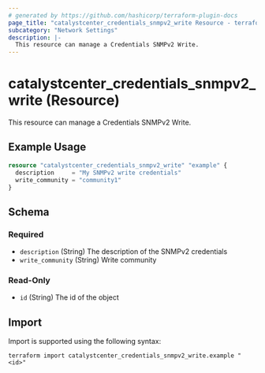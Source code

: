 ```yaml
---
# generated by https://github.com/hashicorp/terraform-plugin-docs
page_title: "catalystcenter_credentials_snmpv2_write Resource - terraform-provider-catalystcenter"
subcategory: "Network Settings"
description: |-
  This resource can manage a Credentials SNMPv2 Write.
---
```


# catalystcenter_credentials_snmpv2_write (Resource)

This resource can manage a Credentials SNMPv2 Write.

## Example Usage

```terraform
resource "catalystcenter_credentials_snmpv2_write" "example" {
  description     = "My SNMPv2 write credentials"
  write_community = "community1"
}
```

<!-- schema generated by tfplugindocs -->
## Schema

### Required

- `description` (String) The description of the SNMPv2 credentials
- `write_community` (String) Write community

### Read-Only

- `id` (String) The id of the object

## Import

Import is supported using the following syntax:

```shell
terraform import catalystcenter_credentials_snmpv2_write.example "<id>"
```

